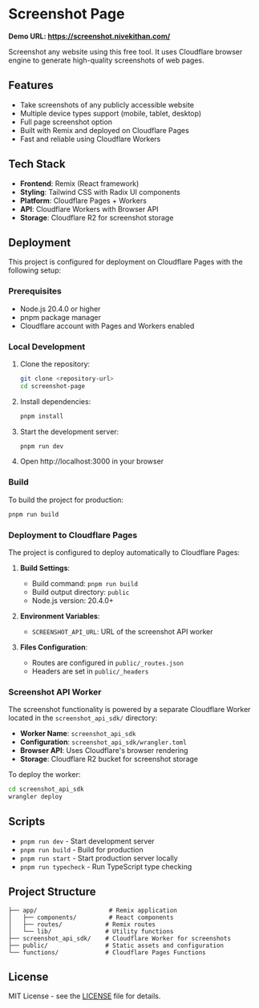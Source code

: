# Screenshot Page

**Demo URL: https://screenshot.nivekithan.com/**

Screenshot any website using this free tool. It uses Cloudflare browser engine to generate high-quality screenshots of web pages.

## Features

- Take screenshots of any publicly accessible website
- Multiple device types support (mobile, tablet, desktop)
- Full page screenshot option
- Built with Remix and deployed on Cloudflare Pages
- Fast and reliable using Cloudflare Workers

## Tech Stack

- **Frontend**: Remix (React framework)
- **Styling**: Tailwind CSS with Radix UI components
- **Platform**: Cloudflare Pages + Workers
- **API**: Cloudflare Workers with Browser API
- **Storage**: Cloudflare R2 for screenshot storage

## Deployment

This project is configured for deployment on Cloudflare Pages with the following setup:

### Prerequisites

- Node.js 20.4.0 or higher
- pnpm package manager
- Cloudflare account with Pages and Workers enabled

### Local Development

1. Clone the repository:
   ```bash
   git clone <repository-url>
   cd screenshot-page
   ```

2. Install dependencies:
   ```bash
   pnpm install
   ```

3. Start the development server:
   ```bash
   pnpm run dev
   ```

4. Open http://localhost:3000 in your browser

### Build

To build the project for production:

```bash
pnpm run build
```

### Deployment to Cloudflare Pages

The project is configured to deploy automatically to Cloudflare Pages:

1. **Build Settings**:
   - Build command: `pnpm run build`
   - Build output directory: `public`
   - Node.js version: 20.4.0+

2. **Environment Variables**:
   - `SCREENSHOT_API_URL`: URL of the screenshot API worker

3. **Files Configuration**:
   - Routes are configured in `public/_routes.json`
   - Headers are set in `public/_headers`

### Screenshot API Worker

The screenshot functionality is powered by a separate Cloudflare Worker located in the `screenshot_api_sdk/` directory:

- **Worker Name**: `screenshot_api_sdk`
- **Configuration**: `screenshot_api_sdk/wrangler.toml`
- **Browser API**: Uses Cloudflare's browser rendering
- **Storage**: Cloudflare R2 bucket for screenshot storage

To deploy the worker:

```bash
cd screenshot_api_sdk
wrangler deploy
```

## Scripts

- `pnpm run dev` - Start development server
- `pnpm run build` - Build for production
- `pnpm run start` - Start production server locally
- `pnpm run typecheck` - Run TypeScript type checking

## Project Structure

```
├── app/                    # Remix application
│   ├── components/         # React components
│   ├── routes/            # Remix routes
│   └── lib/               # Utility functions
├── screenshot_api_sdk/    # Cloudflare Worker for screenshots
├── public/                # Static assets and configuration
└── functions/             # Cloudflare Pages Functions
```

## License

MIT License - see the [LICENSE](LICENSE) file for details.